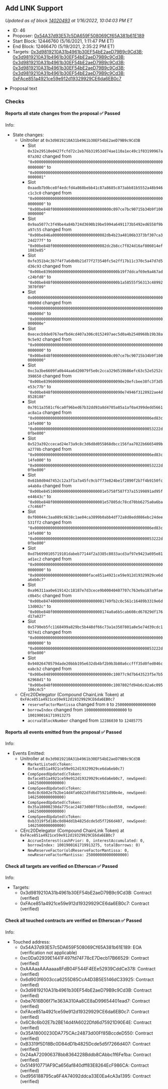 ## Add LINK Support

_Updated as of block [14020493](https://etherscan.io/block/14020493) at 1/16/2022, 10:04:03 PM ET_

- ID: 46
- Proposer: [0x54A37d93E57c5DA659F508069Cf65A381b61E189](https://etherscan.io/address/0x54A37d93E57c5DA659F508069Cf65A381b61E189)
- Start Block: 12446760 (5/16/2021, 1:11:47 PM ET)
- End Block: 12466470 (5/19/2021, 2:35:22 PM ET)
- Targets: [0x3d9819210A31b4961b30EF54bE2aeD79B9c9Cd3B](https://etherscan.io/address/0x3d9819210A31b4961b30EF54bE2aeD79B9c9Cd3B#code); [0x3d9819210A31b4961b30EF54bE2aeD79B9c9Cd3B](https://etherscan.io/address/0x3d9819210A31b4961b30EF54bE2aeD79B9c9Cd3B#code); [0x3d9819210A31b4961b30EF54bE2aeD79B9c9Cd3B](https://etherscan.io/address/0x3d9819210A31b4961b30EF54bE2aeD79B9c9Cd3B#code); [0x3d9819210A31b4961b30EF54bE2aeD79B9c9Cd3B](https://etherscan.io/address/0x3d9819210A31b4961b30EF54bE2aeD79B9c9Cd3B#code); [0x3d9819210A31b4961b30EF54bE2aeD79B9c9Cd3B](https://etherscan.io/address/0x3d9819210A31b4961b30EF54bE2aeD79B9c9Cd3B#code); [0xFAce851a4921ce59e912d19329929CE6da6EB0c7](https://etherscan.io/address/0xFAce851a4921ce59e912d19329929CE6da6EB0c7#code)

<details>
  <summary>Proposal text</summary>

> # Add LINK Support
> LINK is a widely distributed token, with significant liquidity both on and off-chain. As a new market, it will be introduced with the following conservative market parameters: 
>  - Collateral Factor: 0%
>  - Reserve Factor: 25%
>  - COMP Speed: 0.0014625 (also set for UNI, BAT, ZRX)
>  - Interest Rate Model (JumpRateModelV2)
>  - 2% APY borrow base rate
>  - 20% APY borrow rate at kink
>  - Kink at 80% utilization
>  - 100% APY borrow rate at 100% utilization
> 
> A 0% collateral factor provides a “no risk” approach to adding the new asset, and allows the protocol to test if the interest rate model and other parameters are a proper fit. Once the market develops there can be an immediate follow-up proposal to increase the collateral factor based on market performance, stress tests etc.
> 
> The Reserve Factor, COMP Speed, and Interest Rate Models were chosen based off the parameters for similar assets (UNI, ZRX, and BAT)
> 
> #### Oracle
> The current oracle and TUSD proposal's new oracle is compatible with LINK there is no change needed.
> 
> #### cLINK Contract
> The cLINK contract is based on the most recently deployed cToken (cWBTC2) implementation, which includes a sweepToken enhancement for governance to collect accidentally sent tokens received by the proxy contract.
> 
> #### Special Thanks
> 
> Special thanks goes out to MasterofNonce for writing the CAP description; Arr00 for helping write simulations; mistertom, jmo, blck, and rleshner for helping decide the parameter proposals; and the community in general for the support and TRiLeZ to organize and deploy the necessery contract and the whole proposal.
> 
> #### References
>  - [cLINK contract](https://etherscan.io/address/0xface851a4921ce59e912d19329929ce6da6eb0c7#code)
>  - [Forums discussion](https://www.comp.xyz/t/add-market-link/1516)
>  - [Integration scenario](https://github.com/TRiLeZ/compound-protocol/blob/clink-integration/spec/sim/0010-clink-integration/hypothetical_clink_integration.scen)
>  - [Updated mainnet.json](https://github.com/TRiLeZ/compound-protocol/blob/clink-integration/networks/mainnet.json)
>  - [Updated token deploy script used](https://github.com/TRiLeZ/compound-protocol/blob/update-deploy-token/script/saddle/deployToken.js)
</details>

### Checks
#### Reports all state changes from the proposal ✅ Passed
  




Info:
- State changes:
    - Unitroller at `0x3d9819210A31b4961b30EF54bE2aeD79B9c9Cd3B`
        - Slot `0x32e29510e0427fcfd72c2eb76b31953dd74ae110a1ec49c1f03199967a07a302` changed from `"0x0000000000000000000000000000000000000000000000000000000000000000"` to `"0x0000000000000000000000000000000000000000000000000000000000000001"`
        - Slot `0xaadb7b9bce8f4edcfd4a868bebb41c87a8685c873abb81b5552a48b946c1c3c0` changed from `"0x0000000000000000000000000000000000000000000000000000000000000000"` to `"0x00be848f00000000000000000000000000c097ce7bc90715b34b9f1000000000"`
        - Slot `0x9aa5077c3f49be4a84b724d3690b19be5994a6491173b5492ed6558f9ba97c55` changed from `"0x00be846a000000000000000000000082db4b23a48106b3373bf307ca324d277f"` to `"0x00be848f000000000000000000000082dc2b8cc7f824d16af806014ef1083e85"`
        - Slot `0xfe351b4c3b7f4f7a6db0b21d77f273540fc5e2ff17b11c370c5a47d7d5d36c93` changed from `"0x00be839600000000000000000000000000000b19f7ddcaf69e9a467adc24bfd8"` to `"0x00be848f00000000000000000000000000000b1a58555f56313c489923070f09"`
        - Slot `0x000000000000000000000000000000000000000000000000000000000000000d` changed from `"0x000000000000000000000000000000000000000000000000000000000000000d"` to `"0x000000000000000000000000000000000000000000000000000000000000000e"`
        - Slot `0xececb9de0767eefbd4cd407a306c0152497aec5d0a4b2540968b19b38a9c5e92` changed from `"0x0000000000000000000000000000000000000000000000000000000000000000"` to `"0x00be848f00000000000000000000000000c097ce7bc90715b34b9f1000000000"`
        - Slot `0xc3a3be6609fa0b44aa6d20079f5e0c2cca329d519b86efc63c52e5252c398650` changed from `"0x00be83960000000000000000000000000000090e20efcbee38fc3f3d5e53c77b"` to `"0x00be848f0000000000000000000000000000090e74946f3128922ae4d8528188"`
        - Slot `0x7011a3581cf6ca0f96bed67b32dd93a8d4705a85a1af0a4399dedd5661ac8a1a` changed from `"0x0000000000000000000000000000000000000000000000000006ed83c14fe000"` to `"0x00000000000000000000000000000000000000000000000000053222d0fbe800"`
        - Slot `0x523a392ccecad24e73a9c8c3d6d8d055868dbcc156faa7022b6665409ba2778b` changed from `"0x0000000000000000000000000000000000000000000000000006ed83c14fe000"` to `"0x00000000000000000000000000000000000000000000000000053222d0fbe800"`
        - Slot `0x61b8d04d7452c12a3f1a7a45fc9cb7f73e824be1f2890f2b7f4b9150fca4ab8a` changed from `"0x00be845100000000000000000000001e5758f587f37a15199891ad95fe44643c"` to `"0x00be848f00000000000000000000001e57805dc78cd70bb6275a0a6bac7c466f"`
        - Slot `0xf00044c3aa089c6638c1ae04ca3899b0abb4df72a8d8edd086ebc24dee531ff2` changed from `"0x0000000000000000000000000000000000000000000000000006ed83c14fe000"` to `"0x00000000000000000000000000000000000000000000000000053222d0fbe800"`
        - Slot `0xd7b6990105719101dabeb77144f2a3385c8033acd3af97e9423a695e81ad1ec2` changed from `"0x0000000000000000000000000000000000000000000000000000000000000000"` to `"0x000000000000000000000000face851a4921ce59e912d19329929ce6da6eb0c7"`
        - Slot `0xa96311aa0e619142c18187e7d3cece9b00040407707c763e9a187a9faec0b45c` changed from `"0x00be847400000000000000000000001749fb2c0c561c16489b3319e6d13d002c"` to `"0x00be848f0000000000000000000000174a0a6b5cab608cd67829df176d17a827"`
        - Slot `0x5790eb5fc1168499a829bc5b448df66c73a1e3507801a8e5e74d39cdc19274d1` changed from `"0x0000000000000000000000000000000000000000000000000000000000000000"` to `"0x00000000000000000000000000000000000000000000000000053222d0fbe800"`
        - Slot `0x94026470579dade20bbb195e632db4bf2b9b3b80a6ccfff35d0fed046ceabcb2` changed from `"0x00be848900000000000000000000000000c10077c9d7b643523f5e7b562968d1"` to `"0x00be848f00000000000000000000000000c1007802fd94b6c02a6c095106c4c5"`
    - CErc20Delegator (Compound ChainLink Token) at `0xFAce851a4921ce59e912d19329929CE6da6EB0c7`
        - `reserveFactorMantissa` changed from `0` to `250000000000000000`
        - `borrowIndex` changed from `1000000000000000000` to `1001900161719913275`
        - `accrualBlockNumber` changed from `12286030` to `12485775`

#### Reports all events emitted from the proposal ✅ Passed
  




Info:
- Events Emitted:
    - Unitroller at `0x3d9819210A31b4961b30EF54bE2aeD79B9c9Cd3B`
        - `MarketListed(cToken: 0xface851a4921ce59e912d19329929ce6da6eb0c7)`
        - `CompSpeedUpdated(cToken: 0xface851a4921ce59e912d19329929ce6da6eb0c7, newSpeed: 1462500000000000)`
        - `CompSpeedUpdated(cToken: 0x6c8c6b02e7b2be14d4fa6022dfd6d75921d90e4e, newSpeed: 1462500000000000)`
        - `CompSpeedUpdated(cToken: 0x35a18000230da775cac24873d00ff85bccded550, newSpeed: 1462500000000000)`
        - `CompSpeedUpdated(cToken: 0xb3319f5d18bc0d84dd1b4825dcde5d5f7266d407, newSpeed: 1462500000000000)`
    - CErc20Delegator (Compound ChainLink Token) at `0xFAce851a4921ce59e912d19329929CE6da6EB0c7`
        - `AccrueInterest(cashPrior: 0, interestAccumulated: 0, borrowIndex: 1001900161719913275, totalBorrows: 0)`
        - `NewReserveFactor(oldReserveFactorMantissa: 0, newReserveFactorMantissa: 250000000000000000)`

#### Check all targets are verified on Etherscan ✅ Passed
  




Info:
- Targets:
    - 0x3d9819210A31b4961b30EF54bE2aeD79B9c9Cd3B: Contract (verified)
    - 0xFAce851a4921ce59e912d19329929CE6da6EB0c7: Contract (verified)

#### Check all touched contracts are verified on Etherscan ✅ Passed
  




Info:
- Touched address:
    - 0x54A37d93E57c5DA659F508069Cf65A381b61E189: EOA (verification not applicable)
    - 0xc0Da02939E1441F497fd74F78cE7Decb17B66529: Contract (verified)
    - 0xAAAaaAAAaaaa8FdB04F544F4EEe52939CddCe378: Contract (verified)
    - 0x6d903f6003cca6255D85CcA4D3B5E5146dC33925: Contract (verified)
    - 0x3d9819210A31b4961b30EF54bE2aeD79B9c9Cd3B: Contract (verified)
    - 0xbe7616B06f71e363A310Aa8CE8aD99654401ead7: Contract (verified)
    - 0xFAce851a4921ce59e912d19329929CE6da6EB0c7: Contract (verified)
    - 0x6C8c6b02E7b2BE14d4fA6022Dfd6d75921D90E4E: Contract (verified)
    - 0x35A18000230DA775CAc24873d00Ff85BccdeD550: Contract (verified)
    - 0xB3319f5D18Bc0D84dD1b4825Dcde5d5f7266d407: Contract (verified)
    - 0x24aA720906378bb8364228Bddb8CAbbc1f6Fe1ba: Contract (verified)
    - 0x514910771AF9Ca656af840dff83E8264EcF986CA: Contract (verified)
    - 0xd956188795ca6F4A74092ddca33E0Ea4cA3a1395: Contract (verified)
